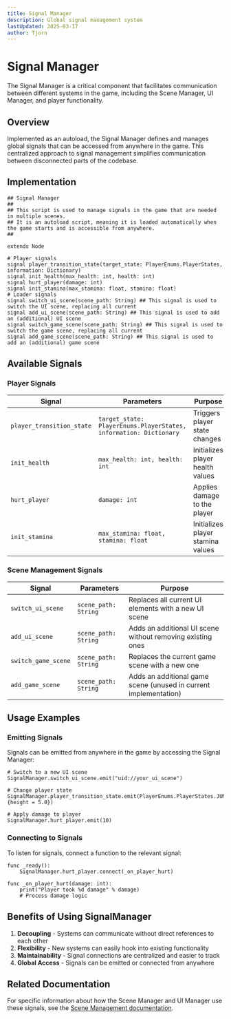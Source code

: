```yaml
---
title: Signal Manager
description: Global signal management system
lastUpdated: 2025-03-17
author: Tjorn
---
```


# Signal Manager

The Signal Manager is a critical component that facilitates communication between different systems in the game, including the Scene Manager, UI Manager, and player functionality.

## Overview

Implemented as an autoload, the Signal Manager defines and manages global signals that can be accessed from anywhere in the game. This centralized approach to signal management simplifies communication between disconnected parts of the codebase.

## Implementation

```gdscript
## Signal Manager
##
## This script is used to manage signals in the game that are needed in multiple scenes.
## It is an autoload script, meaning it is loaded automatically when the game starts and is accessible from anywhere.
##

extends Node

# Player signals
signal player_transition_state(target_state: PlayerEnums.PlayerStates, information: Dictionary)
signal init_health(max_health: int, health: int)
signal hurt_player(damage: int)
signal init_stamina(max_stamina: float, stamina: float)
# Loader signals
signal switch_ui_scene(scene_path: String) ## This signal is used to switch the UI scene, replacing all current
signal add_ui_scene(scene_path: String) ## This signal is used to add an (additional) UI scene
signal switch_game_scene(scene_path: String) ## This signal is used to switch the game scene, replacing all current
signal add_game_scene(scene_path: String) ## This signal is used to add an (additional) game scene
```

## Available Signals

### Player Signals

| Signal                    | Parameters                                                        | Purpose                           |
| ------------------------- | ----------------------------------------------------------------- | --------------------------------- |
| `player_transition_state` | `target_state: PlayerEnums.PlayerStates, information: Dictionary` | Triggers player state changes     |
| `init_health`             | `max_health: int, health: int`                                    | Initializes player health values  |
| `hurt_player`             | `damage: int`                                                     | Applies damage to the player      |
| `init_stamina`            | `max_stamina: float, stamina: float`                              | Initializes player stamina values |

### Scene Management Signals

| Signal              | Parameters           | Purpose                                                          |
| ------------------- | -------------------- | ---------------------------------------------------------------- |
| `switch_ui_scene`   | `scene_path: String` | Replaces all current UI elements with a new UI scene             |
| `add_ui_scene`      | `scene_path: String` | Adds an additional UI scene without removing existing ones       |
| `switch_game_scene` | `scene_path: String` | Replaces the current game scene with a new one                   |
| `add_game_scene`    | `scene_path: String` | Adds an additional game scene (unused in current implementation) |

## Usage Examples

### Emitting Signals

Signals can be emitted from anywhere in the game by accessing the Signal Manager:

```gdscript
# Switch to a new UI scene
SignalManager.switch_ui_scene.emit("uid://your_ui_scene")

# Change player state
SignalManager.player_transition_state.emit(PlayerEnums.PlayerStates.JUMP, {height = 5.0})

# Apply damage to player
SignalManager.hurt_player.emit(10)
```

### Connecting to Signals

To listen for signals, connect a function to the relevant signal:

```gdscript
func _ready():
    SignalManager.hurt_player.connect(_on_player_hurt)

func _on_player_hurt(damage: int):
    print("Player took %d damage" % damage)
    # Process damage logic
```

## Benefits of Using SignalManager

1. **Decoupling** - Systems can communicate without direct references to each other
2. **Flexibility** - New systems can easily hook into existing functionality
3. **Maintainability** - Signal connections are centralized and easier to track
4. **Global Access** - Signals can be emitted or connected from anywhere

## Related Documentation

For specific information about how the Scene Manager and UI Manager use these signals, see the [Scene Management documentation](/fowl_play/gameplay/important-code/scene_manager/).
